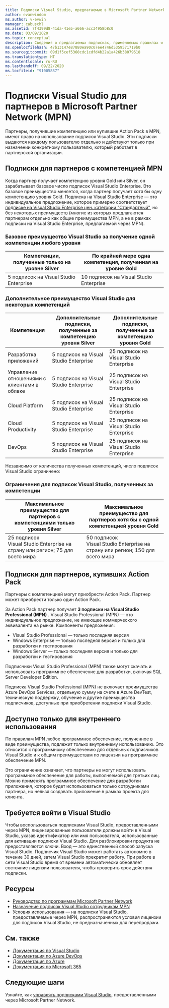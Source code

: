 ```yaml
---
title: Подписки Visual Studio, предлагаемые в Microsoft Partner Network | Документация Майкрософт
author: evanwindom
ms.author: v-evwin
manager: cabuschl
ms.assetid: 7f4399d8-41da-41e5-a666-acc34958b8c0
ms.date: 03/09/2020
ms.topic: conceptual
description: Сведения о предлагаемых подписках, применяемых правилах и количестве подписок, предлагаемых в MPN.
ms.openlocfilehash: 47b13147e87880ea90c07ee4746d5359571719b0
ms.sourcegitcommit: 09d1f5cef5360cdc1cdfd4b22a1a426b38079618
ms.translationtype: HT
ms.contentlocale: ru-RU
ms.lasthandoff: 09/22/2020
ms.locfileid: "91005837"
---
```

# <a name="visual-studio-subscriptions-offered-to-partners-in-the-microsoft-partner-network-mpn"></a>Подписки Visual Studio для партнеров в Microsoft Partner Network (MPN)

Партнеры, получившие компетенцию или купившие Action Pack в MPN, имеют право на использование подписок Visual Studio. Эти подписки выдаются каждому пользователю отдельно и действуют только при назначении конкретному пользователю, который работает в партнерской организации.

## <a name="subscriptions-for-partners-with-an-mpn-competency"></a>Подписки для партнеров с компетенцией MPN

Когда партнер получает компетенцию уровня Gold или Silver, он зарабатывает базовое число подписок Visual Studio Enterprise. Это базовое преимущество меняется, когда партнер получает хотя бы одну компетенцию уровня Gold. Подписка на Visual Studio Enterprise — это индивидуальное предложение, которое примерно соответствует [подписке на Visual Studio Enterprise цен. категории "Стандартный"](https://visualstudio.microsoft.com/vs/pricing/), но без некоторых преимуществ (многие из которых предлагаются партнерам отдельно как общие преимущества MPN, а не в рамках подписки на Visual Studio Enterprise, предлагаемой через MPN).

### <a name="core-visual-studio-benefit-for-earning-at-least-one-competency-of-any-kind"></a>Базовое преимущество Visual Studio за получение одной компетенции любого уровня

| Компетенции, полученные только на уровне Silver               | По крайней мере одна компетенция, полученная на уровне Gold   |
|------------------------------------------------------------|----------------------------------------------------|
| 5 подписок на Visual Studio Enterprise                   | 10 подписок на Visual Studio Enterprise          |

### <a name="additional-visual-studio-benefit-for-select-competencies"></a>Дополнительное преимущество Visual Studio для некоторых компетенций

| Компетенция                                  | Дополнительные подписки, полученные за компетенцию уровня **Silver** | Дополнительные подписки, полученные за компетенцию уровня **Gold** |
|---------------------------------------------|-----------------------------------------------------------|---------------------------------------------------------|
| Разработка приложений                     | 5 подписок на Visual Studio Enterprise                  | 25 подписок на Visual Studio Enterprise               |
| Управление отношениями с клиентами в облаке      | 5 подписок на Visual Studio Enterprise                  | 25 подписок на Visual Studio Enterprise               |
| Cloud Platform                              | 5 подписок на Visual Studio Enterprise                  | 25 подписок на Visual Studio Enterprise               |
| Cloud Productivity                          | 5 подписок на Visual Studio Enterprise                  | 25 подписок на Visual Studio Enterprise               |
| DevOps                                      | 5 подписок на Visual Studio Enterprise                  | 25 подписок на Visual Studio Enterprise                |

Независимо от количества полученных компетенций, число подписок Visual Studio ограничено:

### <a name="limits-for-visual-studio-subscriptions-earned-through-competencies"></a>Ограничения для подписок Visual Studio, полученных за компетенции

| Максимальное преимущество для партнеров с компетенциями только уровня Silver                   | Максимальное преимущество для партнеров хотя бы с одной компетенцией уровня Gold               |
|------------------------------------------------------------------------------|------------------------------------------------------------------------------|
| 25 подписок Visual Studio Enterprise на страну или регион; 75 для всего мира          | 50 подписок Visual Studio Enterprise на страну или регион; 150 для всего мира         |

## <a name="subscriptions-for-partners-purchasing-the-action-pack"></a>Подписки для партнеров, купивших Action Pack

Партнеры с компетенцией могут приобрести Action Pack. Партнер может приобрести только один Action Pack.

За Action Pack партнер получает **3 подписки на Visual Studio Professional (MPN)** . Visual Studio Professional (MPN) — это индивидуальное предложение, не имеющее коммерческого эквивалента на рынке. Компоненты предложения:

- Visual Studio Professional — только последняя версия
- Windows Enterprise — только последняя версия и только для разработки и тестирования
- Windows Server — только последняя версия и только для разработки и тестирования

Подписчики Visual Studio Professional (MPN) также могут скачать и использовать программное обеспечение для разработки, включая SQL Server Developer Edition.

Подписка Visual Studio Professional (MPN) не включает преимущества Azure DevOps Services, отдельную сумму на счете в Azure DevTest, техническую поддержку, обучение и другие преимущества подписчиков, доступные при приобретении подписки Visual Studio.

## <a name="internal-use-only-restriction"></a>Доступно только для внутреннего использования

По правилам MPN любое программное обеспечение, полученное в виде преимущества, подлежит только внутреннему использованию. Это относится к программному обеспечению для отдельных подписчиков Visual Studio и к общим преимуществам по лицензии на программное обеспечение MPN.

Это ограничение означает, что партнеры не могут использовать программное обеспечение для работы, выполняемой для третьих лиц. Можно применять программное обеспечение для разработки приложения, которое будет использоваться только сотрудниками партнера, но нельзя создавать приложение в рамках проекта для клиента.

## <a name="sign-in-required-with-visual-studio"></a>Требуется войти в Visual Studio

Чтобы воспользоваться подписками Visual Studio, предоставленными через MPN, лицензированные пользователи должны войти в Visual Studio, указав идентификатор или имя пользователя, использованные для активации подписки Visual Studio. Для разблокировки продукта не предоставляются ключи. Вход — это единственный способ запуска Visual Studio. Подписчик Visual Studio может работать автономно в течение 30 дней, затем Visual Studio прекратит работу. При работе в сети Visual Studio время от времени автоматически обновляет состояние лицензии пользователя, чтобы проверить срок действия подписки.

## <a name="resources"></a>Ресурсы

- [Руководство по программам Microsoft Partner Network](https://assets.microsoft.com/MPN-MAPS-Product-Usage-Guide.pdf?tpqid=300-000121)
- [Назначение подписок Visual Studio сотрудникам MPN](manage-mpn-subscriptions.md)
- [Условия использования](https://www.microsoft.com/useterms/) — на подписки Visual Studio, предоставляемые через MPN, распространяются условия лицензии для подписок Visual Studio, не предназначенных для перепродажи.


## <a name="see-also"></a>См. также
- [Документация по Visual Studio](/visualstudio/)
- [Документация по Azure DevOps](/azure/devops/)
- [Документация по Azure](/azure/)
- [Документация по Microsoft 365](/microsoft-365/)

## <a name="next-steps"></a>Следующие шаги

Узнайте, как [управлять подписками Visual Studio](manage-mpn-subscriptions.md), предоставленными через Microsoft Partner Network.